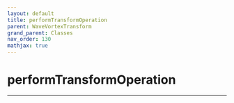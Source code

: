 ```yaml
---
layout: default
title: performTransformOperation
parent: WaveVortexTransform
grand_parent: Classes
nav_order: 130
mathjax: true
---
```


#  performTransformOperation




---


